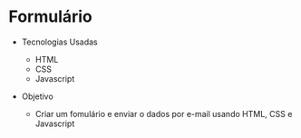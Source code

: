 # Formulário 

* Tecnologias Usadas

   * HTML
   * CSS
   * Javascript

* Objetivo

  * Criar um fomulário e enviar o dados por e-mail usando HTML, CSS e Javascript